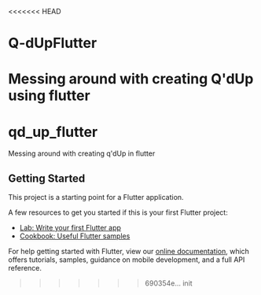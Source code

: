 <<<<<<< HEAD
# Q-dUpFlutter
Messing around with creating Q'dUp using flutter
=======
# qd_up_flutter

Messing around with creating q&#x27;dUp in flutter

## Getting Started

This project is a starting point for a Flutter application.

A few resources to get you started if this is your first Flutter project:

- [Lab: Write your first Flutter app](https://flutter.dev/docs/get-started/codelab)
- [Cookbook: Useful Flutter samples](https://flutter.dev/docs/cookbook)

For help getting started with Flutter, view our 
[online documentation](https://flutter.dev/docs), which offers tutorials, 
samples, guidance on mobile development, and a full API reference.
>>>>>>> 690354e... init
